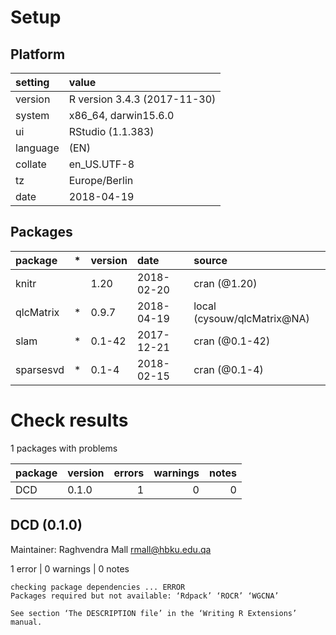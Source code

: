 # Setup

## Platform

|setting  |value                        |
|:--------|:----------------------------|
|version  |R version 3.4.3 (2017-11-30) |
|system   |x86_64, darwin15.6.0         |
|ui       |RStudio (1.1.383)            |
|language |(EN)                         |
|collate  |en_US.UTF-8                  |
|tz       |Europe/Berlin                |
|date     |2018-04-19                   |

## Packages

|package   |*  |version |date       |source                      |
|:---------|:--|:-------|:----------|:---------------------------|
|knitr     |   |1.20    |2018-02-20 |cran (@1.20)                |
|qlcMatrix |*  |0.9.7   |2018-04-19 |local (cysouw/qlcMatrix@NA) |
|slam      |*  |0.1-42  |2017-12-21 |cran (@0.1-42)              |
|sparsesvd |*  |0.1-4   |2018-02-15 |cran (@0.1-4)               |

# Check results

1 packages with problems

|package |version | errors| warnings| notes|
|:-------|:-------|------:|--------:|-----:|
|DCD     |0.1.0   |      1|        0|     0|

## DCD (0.1.0)
Maintainer: Raghvendra Mall <rmall@hbku.edu.qa>

1 error  | 0 warnings | 0 notes

```
checking package dependencies ... ERROR
Packages required but not available: ‘Rdpack’ ‘ROCR’ ‘WGCNA’

See section ‘The DESCRIPTION file’ in the ‘Writing R Extensions’
manual.
```

